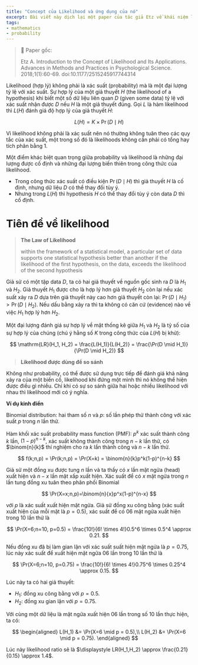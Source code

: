 ```yaml
---
title: "Concept của Likelihood và ứng dụng của nó"
excerpt: Bài viết này dịch lại một paper của tác giả Etz về khái niệm likelihood (sự hợp lý) trong lý thuyết xác suất, đồng thời trình bày một số ứng dụng cơ bản của khái niệm này.
tags: 
- mathematics
- probability
---
```


> 📓 Paper gốc:
> 
> Etz A. Introduction to the Concept of Likelihood and Its Applications. Advances in Methods and Practices in Psychological Science. 2018;1(1):60-69. doi:10.1177/2515245917744314

Likelihood (hợp lý) không phải là xác suất (probability) mà là một đại lượng tỷ lệ với xác suất. Sự hợp lý của một giả thuyết $H$ (the likelihood of a hypothesis) khi biết một số dữ liệu liên quan $D$ (given some data) tỷ lệ với xác suất nhận được $D$ nếu $H$ là một giả thuyết đúng. Gọi $L$ là hàm likelihood thì $L(H)$ đánh giá độ hợp lý của giả thuyết $H$:

$$
L(H) = K \times \Pr(D \mid H)
$$

Vì likelihood không phải là xác suất nên nó thường không tuân theo các quy tắc của xác suất, một trong số đó là likelihoods không cần phải có tổng hay tích phân bằng 1.

Một điểm khác biệt quan trọng giữa probability và likelihood là những đại lượng được cố định và những đại lượng biến thiên trong công thức của likelihood.
- Trong công thức xác suất có điều kiện $\Pr(D \mid H)$ thì giả thuyết $H$ là cố định, nhưng dữ liệu $D$ có thể thay đổi tùy ý.
- Nhưng trong $L(H)$ thì hypothesis $H$ có thể thay đổi tùy ý còn data $D$ thì cố định.

# Tiên đề về likelihood

> __The Law of Likelihood__
> 
> within the framework of a statistical model, a particular set of data supports one statistical hypothesis better than another if the likelihood of the first hypothesis, on the data, exceeds the likelihood of the second hypothesis

Giả sử có một tập data $D$, ta có hai giả thuyết về nguồn gốc sinh ra $D$ là $H_1$ và $H_2$. Giả thuyết $H_1$ được cho là hợp lý hơn giả thuyết $H_2$ còn lại nếu xác suất xảy ra $D$ dựa trên giả thuyết này cao hơn giả thuyết còn lại: $\Pr(D \mid H_1) > \Pr(D \mid H_2)$. Nếu dấu bằng xảy ra thì ta không có căn cứ (evidence) nào về việc $H_1$ hợp lý hơn $H_2$.

Một đại lượng đánh giá sự hợp lý về mặt thống kê giữa $H_1$ và $H_2$ là tỷ số của sự hợp lý của chúng (chú ý hằng số $K$ trong công thức của $L(H)$ bị khử):

$$
\mathrm{LR}(H_1, H_2) = \frac{L(H_1)}{L(H_2)} = \frac{\Pr(D \mid H_1)}{\Pr(D \mid H_2)}
$$

> __Likelihood được dùng để so sánh__

Không như probability, có thể được sử dụng trực tiếp để đánh giá khả năng xảy ra của một biến cố, likelihood khi đứng một mình thì nó không thể hiện được điều gì nhiều. Chỉ khi có sự so sánh giữa hai hoặc nhiều likelihood với nhau thì likelihood mới có ý nghĩa.

__Ví dụ kinh điển__

Binomial distribution: hai tham số $n$ và $p$: số lần phép thử thành công với xác suất $p$ trong $n$ lần thử.

Hàm khối xác suất probability mass function (PMF): $p^k$ xác suất thành công $k$ lần, $(1-p)^{n-k}$, xác suất không thành công trong $n-k$ lần thử, có $\binom{n}{k}$ thí nghiệm cho ra $k$ lần thành công và $n-k$ lần thử. 

$$
f(k;n,p) = \Pr(k;n,p) = \Pr(X=k) = \binom{n}{k}p^k(1-p)^{n-k}
$$

Giả sử một đồng xu được tung $n$ lần và ta thấy có $x$ lần mặt ngửa (head) xuất hiện và $n-x$ lần mặt xấp xuất hiện. Xác suất để có $x$ mặt ngửa trong $n$ lần tung đồng xu tuân theo phân phối Binomial

$$
\Pr(X=x;n,p)=\binom{n}{x}p^x(1-p)^{n-x}
$$

với $p$ là xác suất xuất hiện mặt ngửa.
Giả sử đồng xu công bằng (xác suất xuất hiện của mỗi mặt là $p=0.5$), xác suất để có $06$ mặt ngửa xuất hiện trong $10$ lần thử là 

$$
\Pr(X=6;n=10, p=0.5) = \frac{10!}{6! \times 4!}0.5^6 \times 0.5^4 \approx 0.21.
$$

Nếu đồng xu đã bị làm gian lận với xác suất suất hiện mặt ngửa là $p = 0.75$, lúc này xác suất để xuất hiện mặt ngửa 06 lần trong 10 lần thử là

$$
\Pr(X=6;n=10, p=0.75) = \frac{10!}{6! \times 4!}0.75^6 \times 0.25^4 \approx 0.15.
$$

Lúc này ta có hai giả thuyết:
- $H_1$: đồng xu công bằng với $p = 0.5$.
- $H_2$: đồng xu gian lận với $p=0.75$.

Với cùng một dữ liệu là mặt ngửa xuất hiện 06 lần trong số 10 lần thực hiện, ta có:

$$
\begin{aligned}
L(H_1) &= \Pr(X=6 \mid p = 0.5),\\
L(H_2) &= \Pr(X=6 \mid p = 0.75).
\end{aligned}
$$

Lúc này likelihood ratio sẽ là $\displaystyle  LR(H_1,H_2) \approx \frac{0.21}{0.15} \approx 1.4$.
